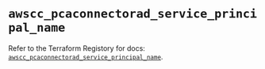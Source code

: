 # `awscc_pcaconnectorad_service_principal_name`

Refer to the Terraform Registory for docs: [`awscc_pcaconnectorad_service_principal_name`](https://registry.terraform.io/providers/hashicorp/awscc/0.70.0/docs/resources/pcaconnectorad_service_principal_name).

